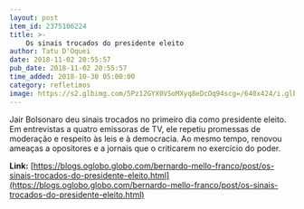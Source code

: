 ```yaml
---
layout: post
item_id: 2375106224
title: >-
    Os sinais trocados do presidente eleito
author: Tatu D'Oquei
date: 2018-11-02 20:55:57
pub_date: 2018-11-02 20:55:57
time_added: 2018-10-30 05:00:00
category: refletimos
image: https://s2.glbimg.com/5Pz12GYX0VSoMXyq8eDcOq94scg=/640x424/i.glbimg.com/og/ig/infoglobo1/f/original/2018/10/29/79613867_presidente_eleito_jair_bolsonaro_em_entrevista_a_tv_globo_-_29-10-2018_-_reproducao.jpg
---
```


Jair Bolsonaro deu sinais trocados no primeiro dia como presidente eleito. Em entrevistas a quatro emissoras de TV, ele repetiu promessas de moderação e respeito às leis e à democracia. Ao mesmo tempo, renovou ameaças a opositores e a jornais que o criticarem no exercício do poder.

**Link:** [https://blogs.oglobo.globo.com/bernardo-mello-franco/post/os-sinais-trocados-do-presidente-eleito.html](https://blogs.oglobo.globo.com/bernardo-mello-franco/post/os-sinais-trocados-do-presidente-eleito.html)

